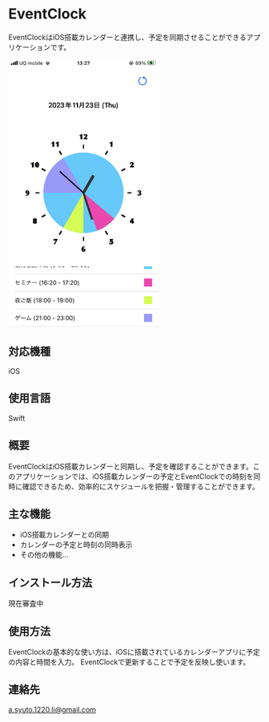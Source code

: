 # EventClock

EventClockはiOS搭載カレンダーと連携し、予定を同期させることができるアプリケーションです。


  <kbd><img src="image/IMG_2631.PNG" alt="EventClock Screenshot" width="300"></kbd>



## 対応機種

iOS

## 使用言語

Swift

## 概要

EventClockはiOS搭載カレンダーと同期し、予定を確認することができます。このアプリケーションでは、iOS搭載カレンダーの予定とEventClockでの時刻を同時に確認できるため、効率的にスケジュールを把握・管理することができます。

## 主な機能

- iOS搭載カレンダーとの同期
- カレンダーの予定と時刻の同時表示
- その他の機能...

## インストール方法

現在審査中

## 使用方法

EventClockの基本的な使い方は、iOSに搭載されているカレンダーアプリに予定の内容と時間を入力。
EventClockで更新することで予定を反映し使います。


## 連絡先

a.syuto.1220.li@gmail.com
